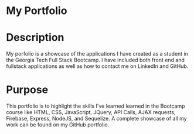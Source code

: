 # My Portfolio
### 


# Description
My porfolio is a showcase of the applications I have created as a student in the Georgia Tech Full Stack Bootcamp.  I have included both front end and fullstack applications as well as how to contact me on LinkedIn and GitHub.  
 

 # Purpose
 This portfolio is to highlight the skills I've learned learned in the Bootcamp course like HTML, CSS, JavaScript, JQuery, API Calls, AJAX requests, Firebase, Express, NodeJS, and Sequelize.  A complete showcase of all my work can be found on my GitHub portfolio.  

